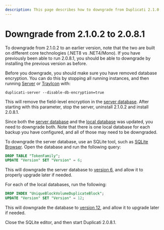 ```yaml
---
description: This page describes how to downgrade from Duplicati 2.1.0.2 to 2.0.8.1
---
```


# Downgrade from 2.1.0.2 to 2.0.8.1

To downgrade from 2.1.0.2 to an earlier version, note that the two are built on different core technologies (.NET8 vs .NET4/Mono). If you have previously been able to run 2.0.8.1, you should be able to downgrade by installing the previous version as before.

Before you downgrade, you should make sure you have removed database encryption. You can do this by stopping all running instances, and then running [Server](../../duplicati-programs/server.md) or [TrayIcon](../../duplicati-programs/trayicon.md) with:

```
duplicati-server --disable-db-encryption=true
```

This will remove the field-level encryption in the [server database](../../detailed-descriptions/the-server-database.md). After starting with this parameter, stop the server, uninstall 2.1.0.2 and install 2.0.8.1.

Since both the [server database](../../detailed-descriptions/the-server-database.md) and the [local database](../../detailed-descriptions/the-local-database.md) was updated, you need to downgrade both. Note that there is one local database for each backup you have configured, and all of those may need to be downgraded.

To downgrade the server database, use an SQLite tool, such as [SQLite Browser](https://sqlitebrowser.org/). Open the database and run the following query:

```sql
DROP TABLE "TokenFamily";
UPDATE "Version" SET "Version" = 6;
```

This will downgrade the server database to [version 6](../../technical-details/database-versions.md#server-database), and allow it to properly upgrade later if needed.

For each of the local databases, run the following:

```sql
DROP INDEX "UniqueBlockVolumeDuplicateBlock";
UPDATE "Version" SET "Version" = 12;
```

This will downgrade the database to [version 12](../../technical-details/database-versions.md#local-database), and allow it to upgrade later if needed.

Close the SQLite editor, and then start Duplicati 2.0.8.1.

